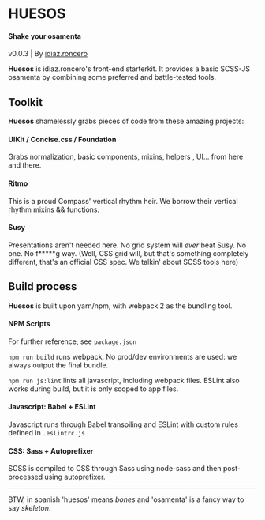 # HUESOS
#### Shake your osamenta
v0.0.3 | By [idiaz.roncero](http://idiazroncero.com)

__Huesos__ is idiaz.roncero's front-end starterkit. It provides a basic SCSS-JS osamenta by combining some preferred and battle-tested tools.

## Toolkit

__Huesos__ shamelessly grabs pieces of code from these amazing projects:

#### UIKit / Concise.css / Foundation

Grabs normalization, basic components, mixins, helpers , UI... from here and there.

#### Ritmo

This is a proud Compass' vertical rhythm heir. We borrow their vertical rhythm mixins && functions. 

#### Susy

Presentations aren't needed here. No grid system will *ever* beat Susy. No one. No f*****g way.
(Well, CSS grid will, but that's something completely different, that's an official CSS spec. We talkin' about SCSS tools here)


## Build process

__Huesos__ is built upon yarn/npm, with webpack 2 as the bundling tool.

#### NPM Scripts

For further reference, see `package.json`

`npm run build` runs webpack. No prod/dev environments are used: we always output the final bundle.

`npm run js:lint` lints all javascript, including webpack files. ESLint also works during build, but it is only scoped to app files.

#### Javascript: Babel + ESLint

Javascript runs through Babel transpiling and ESLint with custom rules defined in `.eslintrc.js`

#### CSS: Sass + Autoprefixer

SCSS is compiled to CSS through Sass using node-sass and then post-processed using autoprefixer.

___

BTW, in spanish 'huesos' means *bones* and 'osamenta' is a fancy way to say *skeleton*.
